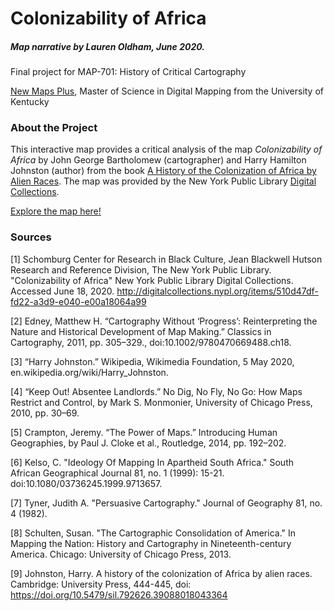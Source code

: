 # Colonizability of Africa

##### Map narrative by Lauren Oldham, June 2020.


Final project for MAP-701: History of Critical Cartography

[New Maps Plus](https://newmapsplus.as.uky.edu/), Master of Science in Digital Mapping from the University of Kentucky


### About the Project

This interactive map provides a critical analysis of the map _Colonizability of Africa_ by John George Bartholomew 
(cartographer) and Harry Hamilton Johnston (author) from the book [A History of the Colonization of Africa by Alien 
Races](https://library.si.edu/digital-library/book/historyofcoloni00john). The map was provided by the New York Public 
Library [Digital Collections](https://digitalcollections.nypl.org/items/510d47df-fd22-a3d9-e040-e00a18064a99).

[Explore the map here!](https://laurenoldham1202.github.io/africa-colonizability/)

### Sources

[1] Schomburg Center for Research in Black Culture, Jean Blackwell Hutson Research and Reference Division,
The New York Public Library. "Colonizability of Africa" New York Public Library Digital Collections.
Accessed June 18, 2020. http://digitalcollections.nypl.org/items/510d47df-fd22-a3d9-e040-e00a18064a99
            
[2] Edney, Matthew H. “Cartography Without ‘Progress’: Reinterpreting the Nature and Historical Development
of Map Making.” Classics in Cartography, 2011, pp. 305–329., doi:10.1002/9780470669488.ch18.

[3] “Harry Johnston.” Wikipedia, Wikimedia Foundation, 5 May 2020, en.wikipedia.org/wiki/Harry_Johnston.

[4] “Keep Out! Absentee Landlords.” No Dig, No Fly, No Go: How Maps Restrict and Control, by Mark S.
Monmonier, University of Chicago Press, 2010, pp. 30–69.

[5] Crampton, Jeremy. “The Power of Maps.” Introducing Human Geographies, by Paul J. Cloke et al.,
Routledge, 2014, pp. 192–202.

[6] Kelso, C. "Ideology Of Mapping In Apartheid South Africa." South African Geographical Journal 81, no. 1
(1999): 15-21. doi:10.1080/03736245.1999.9713657.

[7] Tyner, Judith A. "Persuasive Cartography." Journal of Geography 81, no. 4 (1982).

[8] Schulten, Susan. "The Cartographic Consolidation of America." In Mapping the Nation: History and
Cartography in Nineteenth-century America. Chicago: University of Chicago Press, 2013.

[9] Johnston, Harry. A history of the colonization of Africa by alien races. Cambridge: University Press,
444-445, doi: https://doi.org/10.5479/sil.792626.39088018043364

